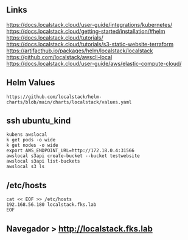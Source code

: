## Links
https://docs.localstack.cloud/user-guide/integrations/kubernetes/<br>
https://docs.localstack.cloud/getting-started/installation/#helm<br>
https://docs.localstack.cloud/tutorials/<br>
https://docs.localstack.cloud/tutorials/s3-static-website-terraform<br>
https://artifacthub.io/packages/helm/localstack/localstack<br>
https://github.com/localstack/awscli-local<br>
https://docs.localstack.cloud/user-guide/aws/elastic-compute-cloud/<br>

## Helm Values
```
https://github.com/localstack/helm-charts/blob/main/charts/localstack/values.yaml
```

## ssh ubuntu_kind
```
kubens awslocal
k get pods -o wide
k get nodes -o wide
export AWS_ENDPOINT_URL=http://172.18.0.4:31566
awslocal s3api create-bucket --bucket testwebsite
awslocal s3api list-buckets
awslocal s3 ls
```

## /etc/hosts
```
cat << EOF >> /etc/hosts
192.168.56.180 localstack.fks.lab
EOF
```

## Navegador > http://localstack.fks.lab
